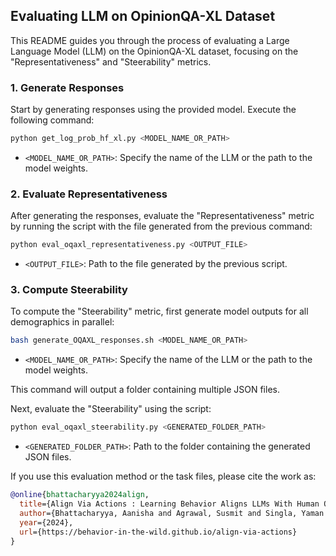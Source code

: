 ## Evaluating LLM on OpinionQA-XL Dataset

This README guides you through the process of evaluating a Large Language Model (LLM) on the OpinionQA-XL dataset, focusing on the "Representativeness" and "Steerability" metrics.

### 1. Generate Responses

Start by generating responses using the provided model. Execute the following command:

```bash
python get_log_prob_hf_xl.py <MODEL_NAME_OR_PATH>
```

- `<MODEL_NAME_OR_PATH>`: Specify the name of the LLM or the path to the model weights.

### 2. Evaluate Representativeness

After generating the responses, evaluate the "Representativeness" metric by running the script with the file generated from the previous command:

```bash
python eval_oqaxl_representativeness.py <OUTPUT_FILE>
```

- `<OUTPUT_FILE>`: Path to the file generated by the previous script.

### 3. Compute Steerability

To compute the "Steerability" metric, first generate model outputs for all demographics in parallel:

```bash
bash generate_OQAXL_responses.sh <MODEL_NAME_OR_PATH>
```

- `<MODEL_NAME_OR_PATH>`: Specify the name of the LLM or the path to the model weights.

This command will output a folder containing multiple JSON files.

Next, evaluate the "Steerability" using the script:

```bash
python eval_oqaxl_steerability.py <GENERATED_FOLDER_PATH>
```

- `<GENERATED_FOLDER_PATH>`: Path to the folder containing the generated JSON files.

If you use this evaluation method or the task files, please cite the work as:

```bibtex
@online{bhattacharyya2024align,
  title={Align Via Actions : Learning Behavior Aligns LLMs With Human Opinions in Zero-Shot},
  author={Bhattacharyya, Aanisha and Agrawal, Susmit and Singla, Yaman K and SR, Nikitha and Menta, Tarun Ram and Krishnamurthy, Balaji},
  year={2024},
  url={https://behavior-in-the-wild.github.io/align-via-actions}
}
```
